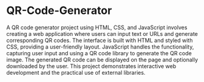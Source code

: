 # QR-Code-Generator

A QR code generator project using HTML, CSS, and JavaScript involves creating a web application where users can input text or URLs and generate corresponding QR codes. The interface is built with HTML and styled with CSS, providing a user-friendly layout. JavaScript handles the functionality, capturing user input and using a QR code library to generate the QR code image. The generated QR code can be displayed on the page and optionally downloaded by the user. This project demonstrates interactive web development and the practical use of external libraries.
